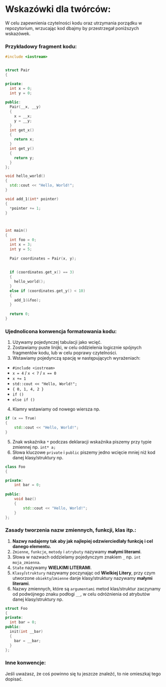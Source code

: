 # Wskazówki dla twórców:
W celu zapewnienia czytelności kodu oraz utrzymania porządku w repozytorium, wrzucając kod dbajmy by przestrzegał poniższych wskazówek.

### Przykładowy fragment kodu:
```c++
#include <iostream>


struct Pair
{

private:
  int x = 0;
  int y = 0;
  
public:
  Pair(__x, __y)
  {
    x = __x;
    y = __y;
  }
  int get_x()
  {
    return x;
  }
  int get_y()
  {
    return y;
  }
};

void hello_world()
{
  std::cout << "Hello, World!";
}

void add_1(int* pointer)
{
  *pointer += 1;
}



int main()
{
  int foo = 0;
  int x = 3;
  int y = 5;
  
  Pair coordinates = Pair(x, y);
  
  
  if (coordinates.get_x() == 3)
  {
    hello_world();
  }
  else if (coordinates.get_y() < 10)
  {
    add_1(&foo);
  }
  
  return 0;
}
```

### Ujednolicona konwencja formatowania kodu:
1. Używamy pojedynczej tabulacji jako wcięć.
2. Zostawiamy puste linijki, w celu oddzielenia logicznie spójnych fragmentów kodu, lub w celu poprawy czytelności.
3. Wstawiamy pojedynczą spację w następujących wyrażeniach:
  - `#include <iostream>`
  - `x = 4` / `x < 7` / `x == 0`
  - `x += 1`
  - `std::cout << "Hello, World!";`
  - `{ 0, 1, 4, 2 }`
  - `if ()`
  - `else if ()`
4. Klamry wstawiamy od nowego wiersza np.
  ```c++
  if (x == True)
  {
      std::cout << "Hello, World!";
  }
  ```
5. Znak wskaźnika `*` podczas deklaracji wskaźnika piszemy przy typie zmiennej np. `int* a;`
6. Słowa kluczowe `private` i `public` piszemy jedno wcięcie mniej niż kod danej klasy/struktury np.
  ```c++
  class Foo
  {
  
  private:
      int bar = 0;
      
  public:
      void baz()
      {
          std::cout << "Hello, World!";
      }
  };
  ```
### Zasady tworzenia nazw zmiennych, funkcji, klas itp.:
1. **Nazwy nadajemy tak aby jak najlepiej odzwierciedlały funkcję i cel danego elementu.**
2. `Zmienne`, `funkcje`, `metody` i `atrybuty` nazywamy **małymi literami**.
3. Słowa w nazwach oddzielamy pojedynczym znakiem `_` np. `int moja_zmienna`.
4. `Stałe` nazywamy **WIELKIMI LITERAMI**.
5. `Klasy`/`struktury` nazywamy poczynając od **Wielkiej Litery**, przy czym utworzone `obiekty`/`zmienne` danje klasy/struktury nazywamy **małymi literami**.
6. Nazwy zmiennych, które są `argumentami` metod klas/struktur zaczynamy od podwójnego znaku podłogi `__`, w celu odróżnienia od atrybutów danej klasy/struktury np.
  ```c++
  struct Foo
  {
  private:
    int bar = 0;
  public:
    init(int __bar)
    {
      bar = __bar;
    }
  };
  ```
### Inne konwencje:
Jeśli uważasz, że coś powinno się tu jeszcze znaleźć, to nie omieszkaj tego dopisać.
